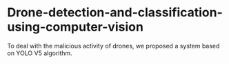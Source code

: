 # Drone-detection-and-classification-using-computer-vision
To deal with the malicious activity of drones, we proposed a system based on YOLO V5 algorithm.
